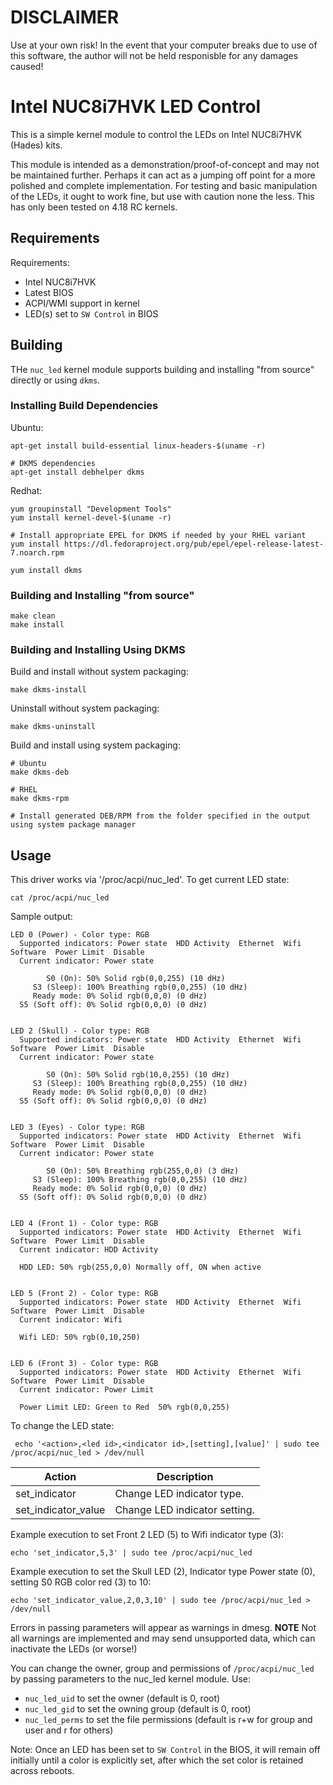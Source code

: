 # DISCLAIMER

Use at your own risk! In the event that your computer breaks due to use of this software, the author will not be held responisble for any damages caused!

# Intel NUC8i7HVK LED Control

This is a simple kernel module to control the LEDs on Intel NUC8i7HVK (Hades) kits.

This module is intended as a demonstration/proof-of-concept and may not be maintained further.  Perhaps
it can act as a jumping off point for a more polished and complete implementation.  For testing and basic
manipulation of the LEDs, it ought to work fine, but use with caution none the less. This
has only been tested on 4.18 RC kernels.


## Requirements

Requirements:

* Intel NUC8i7HVK
* Latest BIOS
* ACPI/WMI support in kernel
* LED(s) set to `SW Control` in BIOS

## Building

THe `nuc_led` kernel module supports building and installing "from source" directly or using `dkms`.

### Installing Build Dependencies

Ubuntu:

```
apt-get install build-essential linux-headers-$(uname -r)

# DKMS dependencies
apt-get install debhelper dkms
```

Redhat:

```
yum groupinstall "Development Tools"
yum install kernel-devel-$(uname -r)

# Install appropriate EPEL for DKMS if needed by your RHEL variant
yum install https://dl.fedoraproject.org/pub/epel/epel-release-latest-7.noarch.rpm

yum install dkms
```

### Building and Installing "from source"

```
make clean
make install
```

### Building and Installing Using DKMS

Build and install without system packaging:

```
make dkms-install
```

Uninstall without system packaging:

```
make dkms-uninstall
```

Build and install using system packaging:

```
# Ubuntu
make dkms-deb

# RHEL
make dkms-rpm

# Install generated DEB/RPM from the folder specified in the output using system package manager
```

## Usage
    
This driver works via '/proc/acpi/nuc_led'.  To get current LED state:

```
cat /proc/acpi/nuc_led
```

Sample output:
```
LED 0 (Power) - Color type: RGB
  Supported indicators: Power state  HDD Activity  Ethernet  Wifi  Software  Power Limit  Disable  
  Current indicator: Power state

        S0 (On): 50% Solid rgb(0,0,255) (10 dHz)
     S3 (Sleep): 100% Breathing rgb(0,0,255) (10 dHz)
     Ready mode: 0% Solid rgb(0,0,0) (0 dHz)
  S5 (Soft off): 0% Solid rgb(0,0,0) (0 dHz)


LED 2 (Skull) - Color type: RGB
  Supported indicators: Power state  HDD Activity  Ethernet  Wifi  Software  Power Limit  Disable  
  Current indicator: Power state

        S0 (On): 50% Solid rgb(10,0,255) (10 dHz)
     S3 (Sleep): 100% Breathing rgb(0,0,255) (10 dHz)
     Ready mode: 0% Solid rgb(0,0,0) (0 dHz)
  S5 (Soft off): 0% Solid rgb(0,0,0) (0 dHz)


LED 3 (Eyes) - Color type: RGB
  Supported indicators: Power state  HDD Activity  Ethernet  Wifi  Software  Power Limit  Disable  
  Current indicator: Power state

        S0 (On): 50% Breathing rgb(255,0,0) (3 dHz)
     S3 (Sleep): 100% Breathing rgb(0,0,255) (10 dHz)
     Ready mode: 0% Solid rgb(0,0,0) (0 dHz)
  S5 (Soft off): 0% Solid rgb(0,0,0) (0 dHz)


LED 4 (Front 1) - Color type: RGB
  Supported indicators: Power state  HDD Activity  Ethernet  Wifi  Software  Power Limit  Disable  
  Current indicator: HDD Activity

  HDD LED: 50% rgb(255,0,0) Normally off, ON when active


LED 5 (Front 2) - Color type: RGB
  Supported indicators: Power state  HDD Activity  Ethernet  Wifi  Software  Power Limit  Disable  
  Current indicator: Wifi

  Wifi LED: 50% rgb(0,10,250)


LED 6 (Front 3) - Color type: RGB
  Supported indicators: Power state  HDD Activity  Ethernet  Wifi  Software  Power Limit  Disable  
  Current indicator: Power Limit

  Power Limit LED: Green to Red  50% rgb(0,0,255)
```


To change the LED state:

```
 echo '<action>,<led id>,<indicator id>,[setting],[value]' | sudo tee /proc/acpi/nuc_led > /dev/null
```

|Action              |Description                  |
|--------------------|-----------------------------|
|set_indicator       |Change LED indicator type.   |
|set_indicator_value |Change LED indicator setting.|


Example execution to set Front 2 LED (5) to Wifi indicator type (3):

    echo 'set_indicator,5,3' | sudo tee /proc/acpi/nuc_led

Example execution to set the Skull LED (2), Indicator type Power state (0), setting S0 RGB color red (3) to 10:

    echo 'set_indicator_value,2,0,3,10' | sudo tee /proc/acpi/nuc_led > /dev/null
    
Errors in passing parameters will appear as warnings in dmesg.
**NOTE** Not all warnings are implemented and may send unsupported data, which can inactivate the LEDs (or worse!)


You can change the owner, group and permissions of `/proc/acpi/nuc_led` by passing parameters to the nuc_led kernel module. Use:

* `nuc_led_uid` to set the owner (default is 0, root)
* `nuc_led_gid` to set the owning group (default is 0, root)
* `nuc_led_perms` to set the file permissions (default is r+w for group and user and r for others)

Note: Once an LED has been set to `SW Control` in the BIOS, it will remain off initially until a color is explicitly set, after which the set color is retained across reboots.
